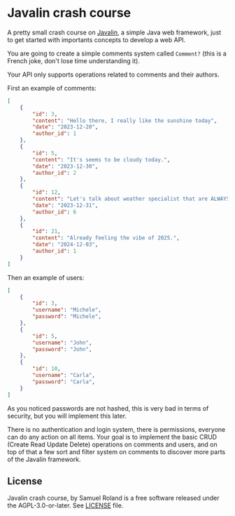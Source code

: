 # Javalin crash course
A pretty small crash course on [Javalin](https://javalin.io/), a simple Java web framework, just to get started with importants concepts to develop a web API.

You are going to create a simple comments system called `Comment?` (this is a French joke, don't lose time understanding it).

Your API only supports operations related to comments and their authors.

First an example of comments:
```json
[
	{
		"id": 3,
		"content": "Hello there, I really like the sunshine today",
		"date": "2023-12-20",
		"author_id": 1
	},
	{
		"id": 5,
		"content": "It's seems to be cloudy today.",
		"date": "2023-12-30",
		"author_id": 2
	},
	{
		"id": 12,
		"content": "Let's talk about weather specialist that are ALWAYS wrong. New Year's Eve dinner without any snow !",
		"date": "2023-12-31",
		"author_id": 6
	},
	{
		"id": 21,
		"content": "Already feeling the vibe of 2025.",
		"date": "2024-12-03",
		"author_id": 1
	}
]
```

Then an example of users:
```json
[
	{
		"id": 3,
		"username": "Michele",
		"password": "Michele",
	},
	{
		"id": 5,
		"username": "John",
		"password": "John",
	},
	{
		"id": 10,
		"username": "Carla",
		"password": "Carla",
	}
]
```
As you noticed passwords are not hashed, this is very bad in terms of security, but you will implement this later.

There is no authentication and login system, there is permissions, everyone can do any action on all items. Your goal is to implement the basic CRUD (Create Read Update Delete) operations on comments and users, and on top of that a few sort and filter system on comments to discover more parts of the Javalin framework.
## License

Javalin crash course, by Samuel Roland is a free software released under the AGPL-3.0-or-later. See [LICENSE](LICENSE) file.

